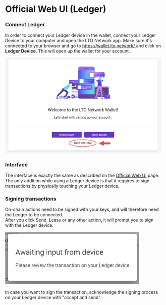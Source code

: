 # Official Web UI \(Ledger\)

### Connect Ledger

In order to connect your Ledger device in the wallet, connect your Ledger Device to your computer and open the LTO Network app. Make sure it's connected to your browser and go to [https://wallet.lto.network/ ](https://wallet.lto.network/)and click on **Ledger Device**. This will open up the wallet for your account.

![](../../.gitbook/assets/ledger-mainnet-wallet.jpg)

### Interface

The interface is exactly the same as described on the [Official Web UI](wallet-web-app.md) page. The only addition while using a Ledger device is that it requires to sign transactions by physically touching your Ledger device.

### Signing transactions

On-chain actions need to be signed with your keys, and will therefore need the Ledger to be connected.  
After you click Send, Lease or any other action, it will prompt you to sign with the Ledger device.

![](../../.gitbook/assets/image.png)

In case you want to sign the transaction, acknowledge the signing process on your Ledger device with "accept and send".

